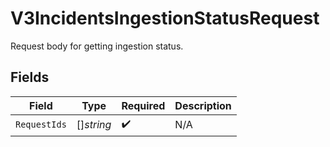 # V3IncidentsIngestionStatusRequest

Request body for getting ingestion status.


## Fields

| Field              | Type               | Required           | Description        |
| ------------------ | ------------------ | ------------------ | ------------------ |
| `RequestIds`       | []*string*         | :heavy_check_mark: | N/A                |